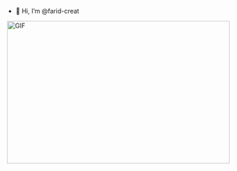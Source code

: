- 👋 Hi, I’m @farid-creat
<img align="right" alt="GIF" src="https://github.com/farid-creat/farid-creat/master/code.gif?raw=true" width="500" height="320" />
<!---
farid-creat/farid-creat is a ✨ special ✨ repository because its `README.md` (this file) appears on your GitHub profile.
You can click the Preview link to take a look at your changes.
--->
